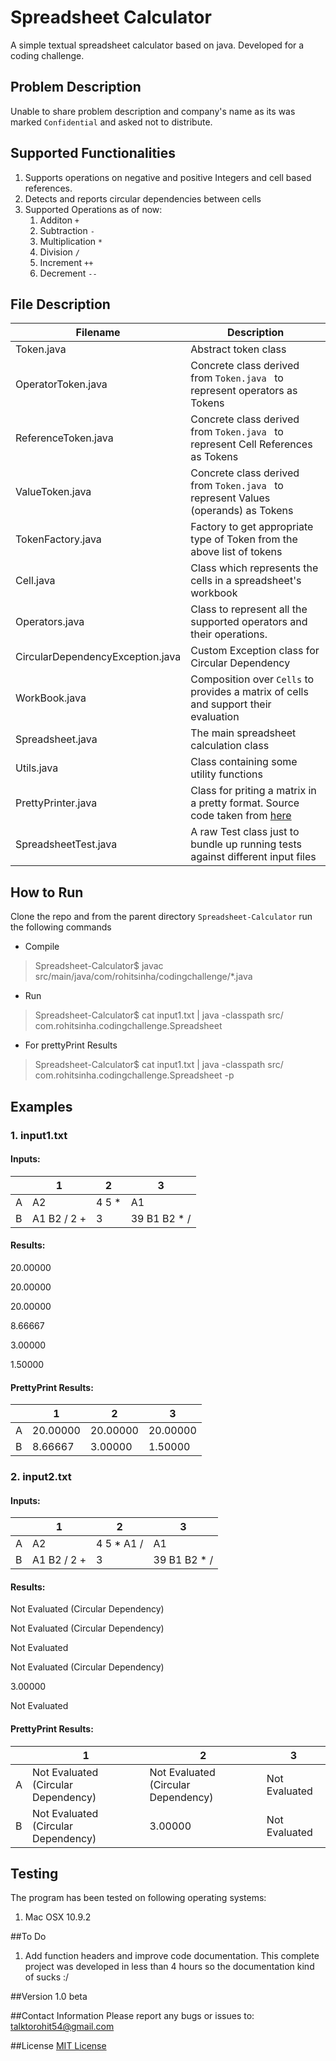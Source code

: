 Spreadsheet Calculator
==================

A simple textual spreadsheet calculator based on java.
Developed for a coding challenge.

## Problem Description
Unable to share problem description and company's name as its was marked `Confidential` and asked not to distribute.

## Supported Functionalities
1. Supports operations on negative and positive Integers and cell based references.
2. Detects and reports circular dependencies between cells
3. Supported Operations as of now:
	1. Additon `+`
	2. Subtraction `-`
	3. Multiplication `*`
	4. Division `/`
	5. Increment `++`
	6. Decrement `--`

## File Description
| Filename        | Description          |
| ------------- |-------------|
| Token.java      | Abstract token class |
| OperatorToken.java  | Concrete class derived from `Token.java ` to represent operators as Tokens | 
| ReferenceToken.java | Concrete class derived from `Token.java ` to represent Cell References as Tokens|
| ValueToken.java | Concrete class derived from `Token.java ` to represent Values (operands) as Tokens|
| TokenFactory.java | Factory to get appropriate type of Token from the above list of tokens |
|Cell.java| Class which represents the cells in a spreadsheet's workbook|
|Operators.java| Class to represent all the supported operators and their operations.|
|CircularDependencyException.java| Custom Exception class for Circular Dependency|
|WorkBook.java|Composition over `Cells` to provides a matrix of  cells and support their evaluation|
|Spreadsheet.java| The main spreadsheet calculation class|
|Utils.java| Class containing some utility functions|
|PrettyPrinter.java| Class for priting a matrix in a pretty format. Source code taken from [here](http://stackoverflow.com/a/11384393/2228512)|
|SpreadsheetTest.java| A raw Test class just to bundle up running tests against different input files|

## How to Run

Clone the repo and from the parent directory `Spreadsheet-Calculator` run the following commands

- Compile

> Spreadsheet-Calculator$ javac src/main/java/com/rohitsinha/codingchallenge/*.java

- Run

> Spreadsheet-Calculator$ cat input1.txt | java -classpath src/ com.rohitsinha.codingchallenge.Spreadsheet

- For prettyPrint Results

> Spreadsheet-Calculator$ cat input1.txt | java -classpath src/ com.rohitsinha.codingchallenge.Spreadsheet -p


## Examples
### 1. input1.txt

#### Inputs:

| | 1        | 2           | 3  |
|----| ------------- |---------------| ------|
|A | A2 | 4 5 * | A1|
|B  | A1 B2 / 2 + |3 |39 B1 B2 * /| 


#### Results:

20.00000

20.00000

20.00000

8.66667

3.00000

1.50000


#### PrettyPrint Results:

| | 1        | 2           | 3  |
|----| ------------- |---------------| ------|
|A| 20.00000     | 20.00000 | 20.00000 |
|B| 8.66667      | 3.00000      | 1.50000 |

### 2. input2.txt

#### Inputs:

| | 1        | 2           | 3  |
|----| ------------- |---------------| ------|
|A | A2 | 4 5 * A1 / | A1|
|B  | A1 B2 / 2 + |3 |39 B1 B2 * /| 

#### Results:

Not Evaluated (Circular Dependency)


Not Evaluated (Circular Dependency)

Not Evaluated

Not Evaluated (Circular Dependency)

3.00000

Not Evaluated

#### PrettyPrint Results:

| | 1        | 2           | 3  |
|----| ------------- |---------------| ------|
|A |Not Evaluated (Circular Dependency)|Not Evaluated (Circular Dependency)|Not Evaluated|
|B  | Not Evaluated (Circular Dependency)|3.00000 | Not Evaluated|

## Testing
The program has been tested on following operating systems:

1. Mac OSX 10.9.2

##To Do
1. Add function headers and improve code documentation. This complete project was developed in less than 4 hours so the documentation kind of sucks :/

##Version
1.0 beta

##Contact Information
Please report any bugs or issues to:
[talktorohit54@gmail.com](mailto:talktorohit54@gmail.com)

##License
[MIT License](https://github.com/rohitsinha54/Spreadsheet-Calculator/blob/master/LICENSE)



